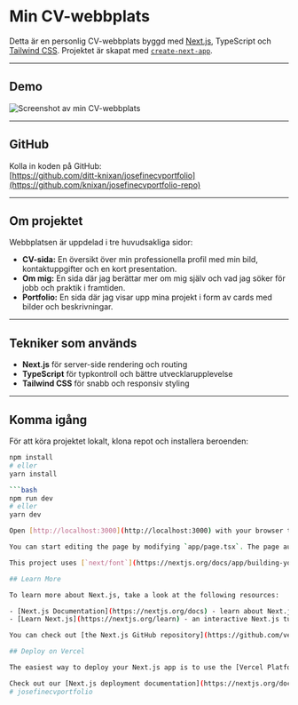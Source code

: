# Min CV-webbplats

Detta är en personlig CV-webbplats byggd med [Next.js](https://nextjs.org), TypeScript och [Tailwind CSS](https://tailwindcss.com). Projektet är skapat med [`create-next-app`](https://nextjs.org/docs/app/api-reference/cli/create-next-app).

---

## Demo

![Screenshot av min CV-webbplats](./screenshot.png)

---

## GitHub

Kolla in koden på GitHub:  
[https://github.com/ditt-knixan/josefinecvportfolio](https://github.com/knixan/josefinecvportfolio-repo)

---

## Om projektet

Webbplatsen är uppdelad i tre huvudsakliga sidor:

- **CV-sida:** En översikt över min professionella profil med min bild, kontaktuppgifter och en kort presentation.
- **Om mig:** En sida där jag berättar mer om mig själv och vad jag söker för jobb och praktik i framtiden.
- **Portfolio:** En sida där jag visar upp mina projekt i form av cards med bilder och beskrivningar.

---

## Tekniker som används

- **Next.js** för server-side rendering och routing
- **TypeScript** för typkontroll och bättre utvecklarupplevelse
- **Tailwind CSS** för snabb och responsiv styling

---

## Komma igång

För att köra projektet lokalt, klona repot och installera beroenden:

````bash
npm install
# eller
yarn install

```bash
npm run dev
# eller
yarn dev

Open [http://localhost:3000](http://localhost:3000) with your browser to see the result.

You can start editing the page by modifying `app/page.tsx`. The page auto-updates as you edit the file.

This project uses [`next/font`](https://nextjs.org/docs/app/building-your-application/optimizing/fonts) to automatically optimize and load [Geist](https://vercel.com/font), a new font family for Vercel.

## Learn More

To learn more about Next.js, take a look at the following resources:

- [Next.js Documentation](https://nextjs.org/docs) - learn about Next.js features and API.
- [Learn Next.js](https://nextjs.org/learn) - an interactive Next.js tutorial.

You can check out [the Next.js GitHub repository](https://github.com/vercel/next.js) - your feedback and contributions are welcome!

## Deploy on Vercel

The easiest way to deploy your Next.js app is to use the [Vercel Platform](https://vercel.com/new?utm_medium=default-template&filter=next.js&utm_source=create-next-app&utm_campaign=create-next-app-readme) from the creators of Next.js.

Check out our [Next.js deployment documentation](https://nextjs.org/docs/app/building-your-application/deploying) for more details.
#   j o s e f i n e c v p o r t f o l i o 
 
 
````
